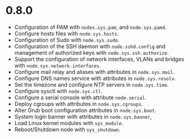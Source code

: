 # 0.8.0

* Configuration of PAM with `nodes.sys.pam`, and `node.sys.pamd`.
* Configure hosts files with `node.sys.hosts`.
* Configuration of Sudo with `node.sys.sudo`.
* Configuration of the SSH daemon with `node.sshd.config` and management
  of authorized keys with `node.sys.ssh.authorize`.
* Support the configuration of network interfaces, VLANs and bridges with
  `node.sys.network.interfaces`.
* Configure mail relay and aliases with attributes in `node.sys.mail`.
* Configure DNS names service with attributes in `node.sys.resolv`.
* Set the timezone and configure NTP servers in `node.sys.time`.
* Configure sysctl with `node.sys.ctl`.
* Configure a serial console with attribute `node.serial`.
* Deploy cgroups with attributes in `node.sys.cgroups`.
* Alter Grub boot configuration attributes in `node.sys.boot`.
* System login banner with attributes in `node.sys.banner`,
* Load Linux kernel modules with `sys_module`.
* Reboot/Shutdown node with `sys_shutdown`.
